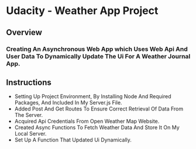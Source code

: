 

# Udacity - Weather App Project

## Overview

### Creating An Asynchronous Web App which Uses Web Api And User Data To Dynamically Update The Ui For A Weather Journal App.

## Instructions

-   Setting Up Project Environment, By Installing Node And Required Packages, And Included In My Server.js File.
-   Added Post And Get Routes To Ensure Correct Retrieval Of Data From The Server.
-   Acquired Api Credentials From Open Weather Map Website.
-   Created Async Functions To Fetch Weather Data And Store It On My Local Server.
-   Set Up A Function That Updated Ui Dynamically.
